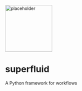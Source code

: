<img src="https://upload.wikimedia.org/wikipedia/commons/thumb/b/b7/Helium-II-creep.svg/1200px-Helium-II-creep.svg.png" alt="placeholder" width="150"/>

# superfluid
A Python framework for workflows
